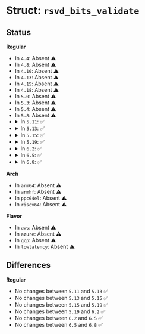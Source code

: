 # Struct: <code>rsvd_bits_validate</code>

## Status
<b>Regular</b>
<ul>
<li>
In <code>4.4</code>: Absent ⚠️
</li>
<li>
In <code>4.8</code>: Absent ⚠️
</li>
<li>
In <code>4.10</code>: Absent ⚠️
</li>
<li>
In <code>4.13</code>: Absent ⚠️
</li>
<li>
In <code>4.15</code>: Absent ⚠️
</li>
<li>
In <code>4.18</code>: Absent ⚠️
</li>
<li>
In <code>5.0</code>: Absent ⚠️
</li>
<li>
In <code>5.3</code>: Absent ⚠️
</li>
<li>
In <code>5.4</code>: Absent ⚠️
</li>
<li>
In <code>5.8</code>: Absent ⚠️
</li>
<li>
<details>
<summary>In <code>5.11</code>: ✅</summary>

```c
struct rsvd_bits_validate {
    u64 rsvd_bits_mask[10];
    u64 bad_mt_xwr;
};
```
</details>
</li>
<li>
<details>
<summary>In <code>5.13</code>: ✅</summary>

```c
struct rsvd_bits_validate {
    u64 rsvd_bits_mask[10];
    u64 bad_mt_xwr;
};
```
</details>
</li>
<li>
<details>
<summary>In <code>5.15</code>: ✅</summary>

```c
struct rsvd_bits_validate {
    u64 rsvd_bits_mask[10];
    u64 bad_mt_xwr;
};
```
</details>
</li>
<li>
<details>
<summary>In <code>5.19</code>: ✅</summary>

```c
struct rsvd_bits_validate {
    u64 rsvd_bits_mask[10];
    u64 bad_mt_xwr;
};
```
</details>
</li>
<li>
<details>
<summary>In <code>6.2</code>: ✅</summary>

```c
struct rsvd_bits_validate {
    u64 rsvd_bits_mask[10];
    u64 bad_mt_xwr;
};
```
</details>
</li>
<li>
<details>
<summary>In <code>6.5</code>: ✅</summary>

```c
struct rsvd_bits_validate {
    u64 rsvd_bits_mask[10];
    u64 bad_mt_xwr;
};
```
</details>
</li>
<li>
<details>
<summary>In <code>6.8</code>: ✅</summary>

```c
struct rsvd_bits_validate {
    u64 rsvd_bits_mask[10];
    u64 bad_mt_xwr;
};
```
</details>
</li>
</ul>
<b>Arch</b>
<ul>
<li>
In <code>arm64</code>: Absent ⚠️
</li>
<li>
In <code>armhf</code>: Absent ⚠️
</li>
<li>
In <code>ppc64el</code>: Absent ⚠️
</li>
<li>
In <code>riscv64</code>: Absent ⚠️
</li>
</ul>
<b>Flavor</b>
<ul>
<li>
In <code>aws</code>: Absent ⚠️
</li>
<li>
In <code>azure</code>: Absent ⚠️
</li>
<li>
In <code>gcp</code>: Absent ⚠️
</li>
<li>
In <code>lowlatency</code>: Absent ⚠️
</li>
</ul>

## Differences
<b>Regular</b>
<ul>
<li>
No changes between <code>5.11</code> and <code>5.13</code> ✅
</li>
<li>
No changes between <code>5.13</code> and <code>5.15</code> ✅
</li>
<li>
No changes between <code>5.15</code> and <code>5.19</code> ✅
</li>
<li>
No changes between <code>5.19</code> and <code>6.2</code> ✅
</li>
<li>
No changes between <code>6.2</code> and <code>6.5</code> ✅
</li>
<li>
No changes between <code>6.5</code> and <code>6.8</code> ✅
</li>
</ul>
